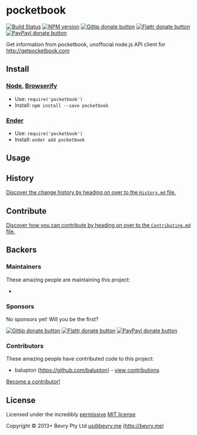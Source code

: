 
<!-- TITLE/ -->

# pocketbook

<!-- /TITLE -->


<!-- BADGES/ -->

[![Build Status](http://img.shields.io/travis-ci/bevry/pocketbook.png?branch=master)](http://travis-ci.org/bevry/pocketbook "Check this project's build status on TravisCI")
[![NPM version](http://badge.fury.io/js/pocketbook.png)](https://npmjs.org/package/pocketbook "View this project on NPM")
[![Gittip donate button](http://img.shields.io/gittip/bevry.png)](https://www.gittip.com/bevry/ "Donate weekly to this project using Gittip")
[![Flattr donate button](http://img.shields.io/flattr/donate.png?color=yellow)](http://flattr.com/thing/344188/balupton-on-Flattr "Donate monthly to this project using Flattr")
[![PayPayl donate button](http://img.shields.io/paypal/donate.png?color=yellow)](https://www.paypal.com/cgi-bin/webscr?cmd=_s-xclick&hosted_button_id=QB8GQPZAH84N6 "Donate once-off to this project using Paypal")

<!-- /BADGES -->


<!-- DESCRIPTION/ -->

Get information from pocketbook, unoffocial node.js API client for http://getpocketbook.com

<!-- /DESCRIPTION -->


<!-- INSTALL/ -->

## Install

### [Node](http://nodejs.org/), [Browserify](http://browserify.org/)
- Use: `require('pocketbook')`
- Install: `npm install --save pocketbook`

### [Ender](http://ender.jit.su/)
- Use: `require('pocketbook')`
- Install: `ender add pocketbook`

<!-- /INSTALL -->


## Usage

<!-- HISTORY/ -->

## History
[Discover the change history by heading on over to the `History.md` file.](https://github.com/bevry/pocketbook/blob/master/History.md#files)

<!-- /HISTORY -->


<!-- CONTRIBUTE/ -->

## Contribute

[Discover how you can contribute by heading on over to the `Contributing.md` file.](https://github.com/bevry/pocketbook/blob/master/Contributing.md#files)

<!-- /CONTRIBUTE -->


<!-- BACKERS/ -->

## Backers

### Maintainers

These amazing people are maintaining this project:

- 

### Sponsors

No sponsors yet! Will you be the first?

[![Gittip donate button](http://img.shields.io/gittip/bevry.png)](https://www.gittip.com/bevry/ "Donate weekly to this project using Gittip")
[![Flattr donate button](http://img.shields.io/flattr/donate.png?color=yellow)](http://flattr.com/thing/344188/balupton-on-Flattr "Donate monthly to this project using Flattr")
[![PayPayl donate button](http://img.shields.io/paypal/donate.png?color=yellow)](https://www.paypal.com/cgi-bin/webscr?cmd=_s-xclick&hosted_button_id=QB8GQPZAH84N6 "Donate once-off to this project using Paypal")

### Contributors

These amazing people have contributed code to this project:

- balupton (https://github.com/balupton) - [view contributions](https://github.com/bevry/pocketbook/commits?author=balupton)

[Become a contributor!](https://github.com/bevry/pocketbook/blob/master/Contributing.md#files)

<!-- /BACKERS -->


<!-- LICENSE/ -->

## License

Licensed under the incredibly [permissive](http://en.wikipedia.org/wiki/Permissive_free_software_licence) [MIT license](http://creativecommons.org/licenses/MIT/)

Copyright &copy; 2013+ Bevry Pty Ltd <us@bevry.me> (http://bevry.me)

<!-- /LICENSE -->


